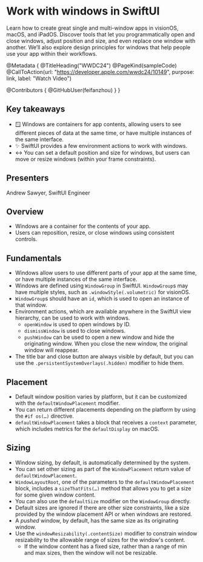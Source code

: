 # Work with windows in SwiftUI

Learn how to create great single and multi-window apps in visionOS, macOS, and iPadOS. Discover tools that let you programmatically open and close windows, adjust position and size, and even replace one window with another. We’ll also explore design principles for windows that help people use your app within their workflows.

@Metadata {
   @TitleHeading("WWDC24")
   @PageKind(sampleCode)
   @CallToAction(url: "https://developer.apple.com/wwdc24/10149", purpose: link, label: "Watch Video")

   @Contributors {
      @GitHubUser(feifanzhou)
   }
}

## Key takeaways

* 🪟 Windows are containers for app contents, allowing users to see different pieces of data at the same time, or have multiple instances of the same interface.
* ✨ SwiftUI provides a few environment actions to work with windows.
* ↔️ You can set a default position and size for windows, but users can move or resize windows (within your frame constraints).

## Presenters

Andrew Sawyer, SwiftUI Engineer

## Overview
* Windows are a container for the contents of your app.
* Users can reposition, resize, or close windows using consistent controls.

## Fundamentals
* Windows allow users to use different parts of your app at the same time, or have multiple instances of the same interface.
* Windows are defined using `WindowGroup` in SwiftUI. `WindowGroup`s may have multiple styles, such as `.windowStyle(.volumetric)` for visionOS.
* `WindowGroup`s should have an `id`, which is used to open an instance of that window.
* Environment actions, which are available anywhere in the SwiftUI view hierarchy, can be used to work with windows.
  * `openWindow` is used to open windows by ID.
  * `dismissWindow` is used to close windows.
  * `pushWindow` can be used to open a new window and hide the originating window. When you close the new window, the original window will reappear.
* The title bar and close button are always visible by default, but you can use the `.persistentSystemOverlays(.hidden)` modifier to hide them.


## Placement
* Default window position varies by platform, but it can be customized with the `defaultWindowPlacement` modifier.
* You can return different placements depending on the platform by using the `#if os(…)` directive.
* `defaultWindowPlacement` takes a block that receives a `context` parameter, which includes metrics for the `defaultDisplay` on macOS.

## Sizing
* Window sizing, by default, is automatically determined by the system.
* You can set other sizing as part of the `WindowPlacement` return value of `defaultWindowPlacement`. 
* `WindowLayoutRoot`, one of the parameters to the `defaultWindowPlacement` block, includes a `sizeThatFits(…)` method that allows you to get a size for some given window content.
* You can also use the `defaultSize` modifier on the `WindowGroup` directly.
* Default sizes are ignored if there are other size constraints, like a size provided by the window placement API or when windows are restored.
* A _pushed_ window, by default, has the same size as its originating window.
* Use the `windowResizability(.contentSize)` modifier to constrain window resizability to the allowable range of sizes for the window's content.
  * If the window content has a fixed size, rather than a range of min and max sizes, then the window will not be resizable.
